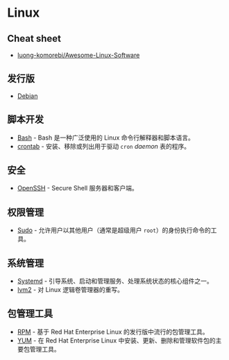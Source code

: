 # Linux

## Cheat sheet

- [luong-komorebi/Awesome-Linux-Software](https://github.com/luong-komorebi/Awesome-Linux-Software)

## 发行版

- [Debian](https://www.debian.org/)

## 脚本开发

- [Bash](https://www.gnu.org/software/bash/) - Bash 是一种广泛使用的 Linux 命令行解释器和脚本语言。
- [crontab](https://man7.org/linux/man-pages/man1/crontab.1.html) - 安装、移除或列出用于驱动 `cron` *daemon* 表的程序。

## 安全

- [OpenSSH](https://www.openssh.com/) - Secure Shell 服务器和客户端。

## 权限管理

- [Sudo](https://www.sudo.ws/docs/man/sudo.man/) - 允许用户以其他用户（通常是超级用户 `root`）的身份执行命令的工具。

## 系统管理

- [Systemd](https://systemd.io/) - 引导系统、启动和管理服务、处理系统状态的核心组件之一。
- [lvm2](https://github.com/lvmteam/lvm2) - 对 Linux 逻辑卷管理器的重写。

## 包管理工具

- [RPM](https://rpm.org/) - 基于 Red Hat Enterprise Linux 的发行版中流行的包管理工具。
- [YUM](http://yum.baseurl.org/) - 在 Red Hat Enterprise Linux 中安装、更新、删除和管理软件包的主要包管理工具。

